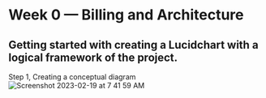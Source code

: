 # Week 0 — Billing and Architecture

## Getting started with creating a Lucidchart with a logical framework of the project.

Step 1, Creating a conceptual diagram ![Screenshot 2023-02-19 at 7 41 59 AM](https://user-images.githubusercontent.com/101113092/219933358-89ac127d-5b1b-489c-838a-8621c7b7d6aa.jpg)

